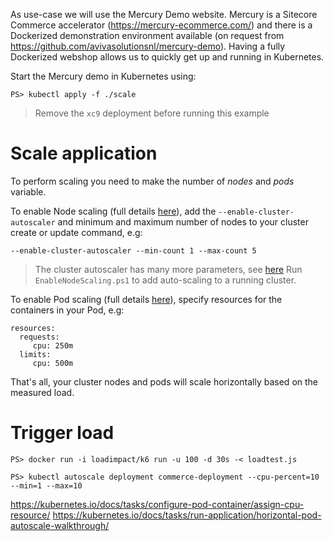 As use-case we will use the Mercury Demo website. Mercury is a Sitecore Commerce accelerator (https://mercury-ecommerce.com/) and there is a Dockerized demonstration environment available (on request from https://github.com/avivasolutionsnl/mercury-demo).
Having a fully Dockerized webshop allows us to quickly get up and running in Kubernetes.

Start the Mercury demo in Kubernetes using:
```
PS> kubectl apply -f ./scale
```
> Remove the `xc9` deployment before running this example

# Scale application
To perform scaling you need to make the number of *nodes* and *pods* variable.

To enable Node scaling (full details [here](https://docs.microsoft.com/en-us/azure/aks/cluster-autoscaler)), add the `--enable-cluster-autoscaler` and minimum and maximum number of nodes to your cluster create or update command, e.g:
```
--enable-cluster-autoscaler --min-count 1 --max-count 5
```
> The cluster autoscaler has many more parameters, see [here](https://github.com/kubernetes/autoscaler/blob/master/cluster-autoscaler/FAQ.md#what-are-the-parameters-to-ca)
Run `EnableNodeScaling.ps1` to add auto-scaling to a running cluster.

To enable Pod scaling (full details [here](https://docs.microsoft.com/en-us/azure/aks/tutorial-kubernetes-scale)), specify resources for the containers in your Pod, e.g:
```
resources:
  requests:
     cpu: 250m
  limits:
     cpu: 500m
```

That's all, your cluster nodes and pods will scale horizontally based on the measured load.

# Trigger load
```
PS> docker run -i loadimpact/k6 run -u 100 -d 30s -< loadtest.js
```

```
PS> kubectl autoscale deployment commerce-deployment --cpu-percent=10 --min=1 --max=10
```


https://kubernetes.io/docs/tasks/configure-pod-container/assign-cpu-resource/
https://kubernetes.io/docs/tasks/run-application/horizontal-pod-autoscale-walkthrough/